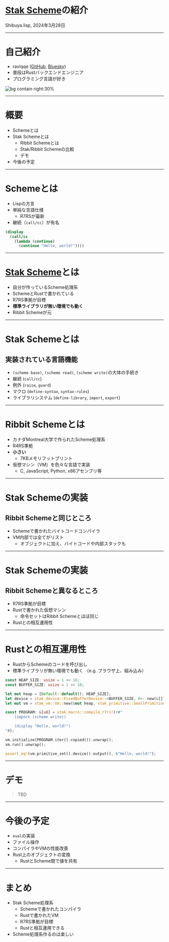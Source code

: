 # [Stak Scheme][stak]の紹介

Shibuya.lisp, 2024年3月28日

---

# 自己紹介

- raviqqe ([GitHub](https://github.com/raviqqe), [Bluesky](https://bsky.app/profile/raviqqe.bsky.social))
- 普段はRustバックエンドエンジニア
- プログラミング言語が好き

![bg contain right:30%](https://raviqqe.com/icon.svg)

---

# 概要

- Schemeとは
- Stak Schemeとは
  - Ribbit Schemeとは
  - Stak/Ribbit Schemeの比較
  - デモ
- 今後の予定

---

# Schemeとは

- Lispの方言
- 単純な言語仕様
  - R7RSが最新
- 継続（`call/cc`）が有名

```scheme
(display
  (call/cc
    (lambda (continue)
      (continue "Hello, world!"))))
```

---

# [Stak Scheme][stak]とは

- 自分が作っているScheme処理系
- SchemeとRustで書かれている
- R7RS準拠が目標
- **標準ライブラリが無い環境でも動く**
- Ribbit Schemeが元

---

# Stak Schemeとは

## 実装されている言語機能

- `(scheme base)`, `(scheme read)`, `(scheme write)`の大体の手続き
- 継続 (`call/cc`)
- 例外 (`raise`, `guard`)
- マクロ (`define-syntax`, `syntax-rules`)
- ライブラリシステム (`define-library`, `import`, `export`)

---

# Ribbit Schemeとは

- カナダMontreal大学で作られたScheme処理系
- R4RS準拠
- **小さい**
  - 7KBメモリフットプリント
- 仮想マシン（VM）を色々な言語で実装
  - C, JavaScript, Python, x86アセンブリ等

---

# Stak Schemeの実装

## Ribbit Schemeと同じところ

- Schemeで書かれたバイトコードコンパイラ
- VM内部では全てがリスト
  - オブジェクトに加え、バイトコードや内部スタックも

---

# Stak Schemeの実装

## Ribbit Schemeと異なるところ

- R7RS準拠が目標
- Rustで書かれた仮想マシン
  - 命令セットはRibbit Schemeとほぼ同じ
- Rustとの相互運用性

---

# Rustとの相互運用性

- RustからSchemeのコードを呼び出し
- 標準ライブラリが無い環境でも動く （e.g. ブラウザ上、組み込み）

```rust
const HEAP_SIZE: usize = 1 << 16;
const BUFFER_SIZE: usize = 1 << 10;

let mut heap = [Default::default(); HEAP_SIZE];
let device = stak_device::FixedBufferDevice::<BUFFER_SIZE, 0>::new(&[]);
let mut vm = stak_vm::Vm::new(&mut heap, stak_primitive::SmallPrimitiveSet::new(device)).unwrap();

const PROGRAM: &[u8] = stak_macro::compile_r7rs!(r#"
    (import (scheme write))

    (display "Hello, world!")
"#);

vm.initialize(PROGRAM.iter().copied()).unwrap();
vm.run().unwrap();

assert_eq!(vm.primitive_set().device().output(), b"Hello, world!");
```

---

# デモ

> TBD

---

# 今後の予定

- `eval`の実装
- ファイル操作
- コンパイラやVMの性能改善
- Rust上のオブジェクトの変換
  - RustとScheme間で値を共有

---

# まとめ

- Stak Scheme処理系
  - Schemeで書かれたコンパイラ
  - Rustで書かれたVM
  - R7RS準拠が目標
  - Rustと相互運用できる
- Scheme処理系作るのは楽しい

[stak]: https://raviqqe.com/stak/
